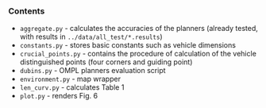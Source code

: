 ### Contents 
* `aggregate.py` - calculates the accuracies of the planners (already tested, with results in `../data/all_test/*.results`)
* `constants.py` - stores basic constants such as vehicle dimensions
* `crucial_points.py` - contains the procedure of calculation of the vehicle distinguished points (four corners and guiding point)
* `dubins.py` - OMPL planners evaluation script
* `environment.py` - map wrapper
* `len_curv.py` - calculates Table 1
* `plot.py` - renders Fig. 6
